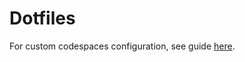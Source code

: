 # Dotfiles

For custom codespaces configuration, see guide [here](https://burkeholland.dev/posts/codespaces-dotfiles/).

